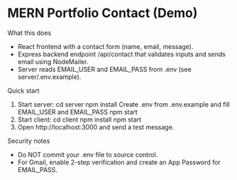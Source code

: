 MERN Portfolio Contact (Demo)
=============================

What this does
- React frontend with a contact form (name, email, message).
- Express backend endpoint /api/contact that validates inputs and sends email using NodeMailer.
- Server reads EMAIL_USER and EMAIL_PASS from .env (see server/.env.example).

Quick start
1. Start server:
   cd server
   npm install
   Create .env from .env.example and fill EMAIL_USER and EMAIL_PASS
   npm start
2. Start client:
   cd client
   npm install
   npm start
3. Open http://localhost:3000 and send a test message.

Security notes
- Do NOT commit your .env file to source control.
- For Gmail, enable 2-step verification and create an App Password for EMAIL_PASS.
